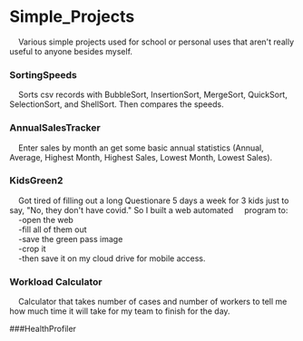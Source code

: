 # Simple_Projects
&nbsp;&nbsp;&nbsp;&nbsp;Various simple projects used for school or personal uses that aren't really useful to anyone besides myself.

### SortingSpeeds 
&nbsp;&nbsp;&nbsp;&nbsp;Sorts csv records with BubbleSort, InsertionSort, MergeSort, QuickSort, SelectionSort, and ShellSort. Then compares the speeds.

### AnnualSalesTracker
&nbsp;&nbsp;&nbsp;&nbsp;Enter sales by month an get some basic annual statistics (Annual, Average, Highest Month, Highest Sales, Lowest Month, Lowest Sales).

### KidsGreen2
&nbsp;&nbsp;&nbsp;&nbsp;Got tired of filling out a long Questionare 5 days a week for 3 kids just to say, "No, they don't have covid." So I built a web automated &nbsp;&nbsp;&nbsp;&nbsp;program to:<br/>
  &nbsp;&nbsp;&nbsp;&nbsp;-open the web<br/>
  &nbsp;&nbsp;&nbsp;&nbsp;-fill all of them out<br/>
  &nbsp;&nbsp;&nbsp;&nbsp;-save the green pass image<br/>
  &nbsp;&nbsp;&nbsp;&nbsp;-crop it<br/>
  &nbsp;&nbsp;&nbsp;&nbsp;-then save it on my cloud drive for mobile access.<br/>

### Workload Calculator
&nbsp;&nbsp;&nbsp;&nbsp;Calculator that takes number of cases and number of workers to tell me how much time it will take for my team to finish for the day.

###HealthProfiler
